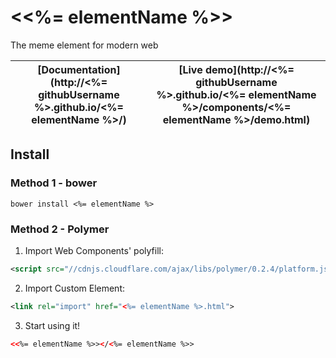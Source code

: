 \<<%= elementName %>\>
================

The meme element for modern web

| [Documentation](http://<%= githubUsername %>.github.io/<%= elementName %>/) | [Live demo](http://<%= githubUsername %>.github.io/<%= elementName %>/components/<%= elementName %>/demo.html) |
| --- | --- |

## Install

### Method 1 - bower

    bower install <%= elementName %>

### Method 2 - Polymer

1. Import Web Components' polyfill:

  ```xml
  <script src="//cdnjs.cloudflare.com/ajax/libs/polymer/0.2.4/platform.js"></script>
  ```

2. Import Custom Element:

  ```xml
  <link rel="import" href="<%= elementName %>.html">
  ```

3. Start using it!

  ```xml
  <<%= elementName %>></<%= elementName %>>
  ```
